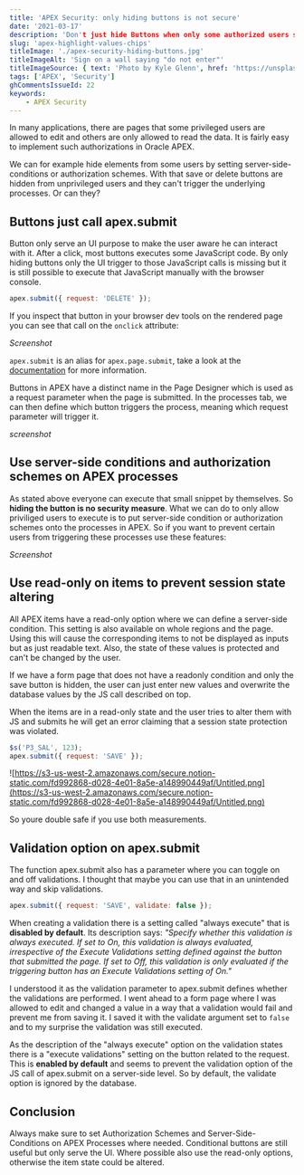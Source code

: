 ```yaml
---
title: 'APEX Security: only hiding buttons is not secure'
date: '2021-03-17'
description: 'Don't just hide Buttons when only some authorized users should be able to execute processes in Oracle APEX. Also use the read only functionality where possible.'
slug: 'apex-highlight-values-chips'
titleImage: './apex-security-hiding-buttons.jpg'
titleImageAlt: 'Sign on a wall saying "do not enter"'
titleImageSource: { text: 'Photo by Kyle Glenn', href: 'https://unsplash.com/photos/dGk-qYBk4OA' }
tags: ['APEX', 'Security']
ghCommentsIssueId: 22
keywords:
    - APEX Security
---
```


In many applications, there are pages that some privileged users are allowed to edit and others are only allowed to read the data. It is fairly easy to implement such authorizations in Oracle APEX.

We can for example hide elements from some users by setting server-side-conditions or authorization schemes. With that save or delete buttons are hidden from unprivileged users and they can't trigger the underlying processes. Or can they?

## Buttons just call apex.submit

Button only serve an UI purpose to make the user aware he can interact with it. After a click, most buttons executes some JavaScript code. By only hiding buttons only the UI trigger to those JavaScript calls is missing but it is still possible to execute that JavaScript manually with the browser console.

```js
apex.submit({ request: 'DELETE' });
```

If you inspect that button in your browser dev tools on the rendered page you can see that call on the `onclick` attribute:

_Screenshot_

`apex.submit` is an alias for `apex.page.submit`, take a look at the [documentation](https://docs.oracle.com/en/database/oracle/application-express/20.2/aexjs/apex.page.html#.submit) for more information.

Buttons in APEX have a distinct name in the Page Designer which is used as a request parameter when the page is submitted. In the processes tab, we can then define which button triggers the process, meaning which request parameter will trigger it.

_screenshot_

## Use server-side conditions and authorization schemes on APEX processes

As stated above everyone can execute that small snippet by themselves. So **hiding the button is no security measure**. What we can do to only allow priviliged users to execute is to put server-side condition or authorization schemes onto the processes in APEX. So if you want to prevent certain users from triggering these processes use these features:

_Screenshot_

## Use read-only on items to prevent session state altering

All APEX items have a read-only option where we can define a server-side condition. This setting is also available on whole regions and the page. Using this will cause the corresponding items to not be displayed as inputs but as just readable text. Also, the state of these values is protected and can't be changed by the user.

If we have a form page that does not have a readonly condition and only the save button is hidden, the user can just enter new values and overwrite the database values by the JS call described on top.

When the items are in a read-only state and the user tries to alter them with JS and submits he will get an error claiming that a session state protection was violated.

```js
$s('P3_SAL', 123);
apex.submit({ request: 'SAVE' });
```

![https://s3-us-west-2.amazonaws.com/secure.notion-static.com/fd992868-d028-4e01-8a5e-a148990449af/Untitled.png](https://s3-us-west-2.amazonaws.com/secure.notion-static.com/fd992868-d028-4e01-8a5e-a148990449af/Untitled.png)

So youre double safe if you use both measurements.

## Validation option on apex.submit

The function apex.submit also has a parameter where you can toggle on and off validations. I thought that maybe you can use that in an unintended way and skip validations.

```js
apex.submit({ request: 'SAVE', validate: false });
```

When creating a validation there is a setting called "always execute" that is **disabled by default**. Its description says: _"Specify whether this validation is always executed. If set to On, this validation is always evaluated, irrespective of the Execute Validations setting defined against the button that submitted the page. If set to Off, this validation is only evaluated if the triggering button has an Execute Validations setting of On."_

I understood it as the validation parameter to apex.submit defines whether the validations are performed. I went ahead to a form page where I was allowed to edit and changed a value in a way that a validation would fail and prevent me from saving it. I saved it with the validate argument set to `false` and to my surprise the validation was still executed.

As the description of the "always execute" option on the validation states there is a "execute validations" setting on the button related to the request. This is **enabled by default** and seems to prevent the validation option of the JS call of apex.submit on a server-side level. So by default, the validate option is ignored by the database.

## Conclusion

Always make sure to set Authorization Schemes and Server-Side-Conditions on APEX Processes where needed. Conditional buttons are still useful but only serve the UI. Where possible also use the read-only options, otherwise the item state could be altered.
